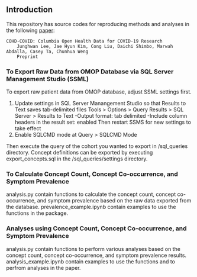 ## Introduction

This repository has source codes for reproducing methods and analyses in the following [paper](https://scholar.google.com/citations?user=iSx6QrwAAAAJ&hl=en&oi=ao):

    COHD-COVID: Columbia Open Health Data for COVID-19 Research
        Junghwan Lee, Jae Hyun Kim, Cong Liu, Daichi Shimbo, Marwah Abdalla, Casey Ta, Chunhua Weng
        Preprint

### To Export Raw Data from OMOP Database via SQL Server Management Studio (SSML)

To export raw patient data from OMOP database, adjust SSML settings first. 

1. Update settings in SQL Server Manangement Studio so that Results to Text saves tab-delimited files
Tools > Options > Query Results > SQL Server > Results to Text
-Output format: tab delimited
-Include column headers in the result set: enabled
Then restart SSMS for new settings to take effect
2. Enable SQLCMD mode at Query > SQLCMD Mode

Then execute the query of the cohort you wanted to export in /sql_queries directory. Concept definitions can be exported by executing export_concepts.sql in the /sql_queries/settings directory.

### To Calculate Concept Count, Concept Co-occurrence, and Symptom Prevalence

analysis.py contain functions to calculate the concept count, concept co-occurrence, and symptom prevalence based on the raw data exported from the database. prevalence_example.ipynb contain examples to use the functions in the package.

### Analyses using Concept Count, Concept Co-occurrence, and Symptom Prevalence

analysis.py contain functions to perform various analyses based on the concept count, concept co-occurrence, and symptom prevalence results. analysis_example.ipynb contain examples to use the functions and to perfrom analyses in the paper.